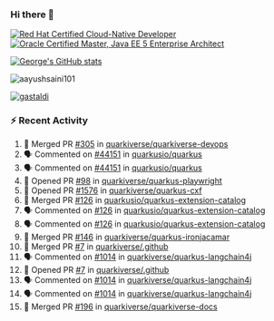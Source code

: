### Hi there 👋

<!--START_SECTION:badges-->
[![Red Hat Certified Cloud-Native Developer](https://images.credly.com/size/110x110/images/12ef4e4e-3d8d-4caf-9ab1-858c5bcb9619/image.png)](http://www.credly.com/badges/b6402e31-0894-48e6-b488-e2e551dcc809 "Red Hat Certified Cloud-Native Developer")
[![Oracle Certified Master, Java EE 5 Enterprise Architect](https://images.credly.com/size/110x110/images/1fa3549c-674c-4779-b3d6-d7d64eac2c23/Oracle-Certification-badge_OC-Master.png)](http://www.credly.com/badges/2565574e-b81d-410e-ab7d-24666ddcbe00 "Oracle Certified Master, Java EE 5 Enterprise Architect")
<!--END_SECTION:badges-->

[![George's GitHub stats](https://github-readme-stats.vercel.app/api?username=gastaldi&show=reviews,prs_merged&hide=contribs,prs&theme=transparent&show_icons=true)](https://github.com/anuraghazra/github-readme-stats)

<p align="left"> <img src="https://komarev.com/ghpvc/?username=gastaldi&label=Profile%20views&color=0e75b6&style=for-the-badge" alt="aayushsaini101" /> </p>

<p align="left"> <a href="https://github.com/ryo-ma/github-profile-trophy"><img src="https://github-profile-trophy.vercel.app/?username=gastaldi" alt="gastaldi" /></a> </p>

### :zap: Recent Activity

<!--START_SECTION:activity-->
1. 🎉 Merged PR [#305](https://github.com/quarkiverse/quarkiverse-devops/pull/305) in [quarkiverse/quarkiverse-devops](https://github.com/quarkiverse/quarkiverse-devops)
2. 🗣 Commented on [#44151](https://github.com/quarkusio/quarkus/pull/44151#issuecomment-2444074220) in [quarkusio/quarkus](https://github.com/quarkusio/quarkus)
3. 🗣 Commented on [#44151](https://github.com/quarkusio/quarkus/pull/44151#issuecomment-2443560201) in [quarkusio/quarkus](https://github.com/quarkusio/quarkus)
4. 💪 Opened PR [#98](https://github.com/quarkiverse/quarkus-playwright/pull/98) in [quarkiverse/quarkus-playwright](https://github.com/quarkiverse/quarkus-playwright)
5. 💪 Opened PR [#1576](https://github.com/quarkiverse/quarkus-cxf/pull/1576) in [quarkiverse/quarkus-cxf](https://github.com/quarkiverse/quarkus-cxf)
6. 🎉 Merged PR [#126](https://github.com/quarkusio/quarkus-extension-catalog/pull/126) in [quarkusio/quarkus-extension-catalog](https://github.com/quarkusio/quarkus-extension-catalog)
7. 🗣 Commented on [#126](https://github.com/quarkusio/quarkus-extension-catalog/pull/126#issuecomment-2442312503) in [quarkusio/quarkus-extension-catalog](https://github.com/quarkusio/quarkus-extension-catalog)
8. 🗣 Commented on [#126](https://github.com/quarkusio/quarkus-extension-catalog/pull/126#issuecomment-2441671428) in [quarkusio/quarkus-extension-catalog](https://github.com/quarkusio/quarkus-extension-catalog)
9. 🎉 Merged PR [#146](https://github.com/quarkiverse/quarkus-ironjacamar/pull/146) in [quarkiverse/quarkus-ironjacamar](https://github.com/quarkiverse/quarkus-ironjacamar)
10. 🎉 Merged PR [#7](https://github.com/quarkiverse/.github/pull/7) in [quarkiverse/.github](https://github.com/quarkiverse/.github)
11. 🗣 Commented on [#1014](https://github.com/quarkiverse/quarkus-langchain4j/pull/1014#issuecomment-2441292458) in [quarkiverse/quarkus-langchain4j](https://github.com/quarkiverse/quarkus-langchain4j)
12. 💪 Opened PR [#7](https://github.com/quarkiverse/.github/pull/7) in [quarkiverse/.github](https://github.com/quarkiverse/.github)
13. 🗣 Commented on [#1014](https://github.com/quarkiverse/quarkus-langchain4j/pull/1014#issuecomment-2441259039) in [quarkiverse/quarkus-langchain4j](https://github.com/quarkiverse/quarkus-langchain4j)
14. 🗣 Commented on [#1014](https://github.com/quarkiverse/quarkus-langchain4j/pull/1014#issuecomment-2441182497) in [quarkiverse/quarkus-langchain4j](https://github.com/quarkiverse/quarkus-langchain4j)
15. 🎉 Merged PR [#196](https://github.com/quarkiverse/quarkiverse-docs/pull/196) in [quarkiverse/quarkiverse-docs](https://github.com/quarkiverse/quarkiverse-docs)
<!--END_SECTION:activity-->
